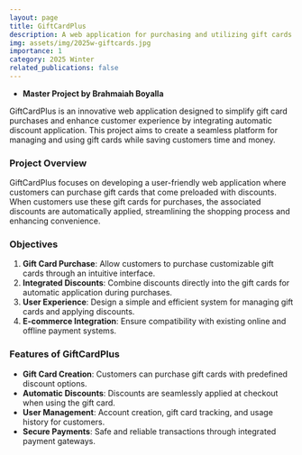 ```yaml
---
layout: page
title: GiftCardPlus
description: A web application for purchasing and utilizing gift cards with integrated discounts.
img: assets/img/2025w-giftcards.jpg
importance: 1
category: 2025 Winter
related_publications: false
---
```


- **Master Project by Brahmaiah Boyalla**

GiftCardPlus is an innovative web application designed to simplify gift card purchases and enhance customer experience by integrating automatic discount application. This project aims to create a seamless platform for managing and using gift cards while saving customers time and money.

### Project Overview

GiftCardPlus focuses on developing a user-friendly web application where customers can purchase gift cards that come preloaded with discounts. When customers use these gift cards for purchases, the associated discounts are automatically applied, streamlining the shopping process and enhancing convenience.

### Objectives

1. **Gift Card Purchase**: Allow customers to purchase customizable gift cards through an intuitive interface.
2. **Integrated Discounts**: Combine discounts directly into the gift cards for automatic application during purchases.
3. **User Experience**: Design a simple and efficient system for managing gift cards and applying discounts.
4. **E-commerce Integration**: Ensure compatibility with existing online and offline payment systems.

### Features of GiftCardPlus

- **Gift Card Creation**: Customers can purchase gift cards with predefined discount options.
- **Automatic Discounts**: Discounts are seamlessly applied at checkout when using the gift card.
- **User Management**: Account creation, gift card tracking, and usage history for customers.
- **Secure Payments**: Safe and reliable transactions through integrated payment gateways.

